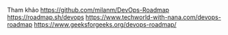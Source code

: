 Tham khảo
    <https://github.com/milanm/DevOps-Roadmap>
    <https://roadmap.sh/devops>
    <https://www.techworld-with-nana.com/devops-roadmap>
    <https://www.geeksforgeeks.org/devops-roadmap/>